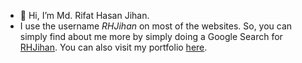 - 👋 Hi, I’m Md. Rifat Hasan Jihan. 
- I use the username *RHJihan* on most of the websites. So, you can simply find about me more by simply doing a Google Search for [RHJihan](https://www.google.com/search?q=rhjihan). You can also visit my portfolio [here](https://rhjihan.github.io/).
